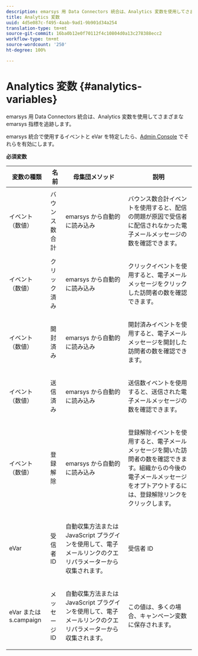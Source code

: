 ```yaml
---
description: emarsys 用 Data Connectors 統合は、Analytics 変数を使用してさまざまな emarsys 指標を追跡します。
title: Analytics 変数
uuid: 4d5e087c-f495-4aab-9ad1-9b901d34a254
translation-type: tm+mt
source-git-commit: 16ba0b12e0f70112f4c10804d0a13c278388ecc2
workflow-type: tm+mt
source-wordcount: '250'
ht-degree: 100%

---
```



# Analytics 変数 {#analytics-variables}

emarsys 用 Data Connectors 統合は、Analytics 変数を使用してさまざまな emarsys 指標を追跡します。

emarsys 統合で使用するイベントと eVar を特定したら、[Admin Console](https://docs.adobe.com/content/help/ja-JP/analytics/admin/admin-tools/c-admin-tools.html) でそれらを有効にします。

**必須変数**

<table id="table_5B8F3A1EB55D4BB48F669FB84C857256"> 
 <thead> 
  <tr> 
   <th colname="col1" class="entry"> 変数の種類 </th> 
   <th colname="col2" class="entry"> 名前 </th> 
   <th colname="col3" class="entry"> 母集団メソッド </th> 
   <th colname="col4" class="entry"> 説明 </th> 
  </tr>
 </thead>
 <tbody> 
  <tr> 
   <td colname="col1"> イベント（数値） </td> 
   <td colname="col2"> バウンス数合計 </td> 
   <td colname="col3"> <p>emarsys から自動的に読み込み </p> </td> 
   <td colname="col4"> <p>バウンス数合計イベントを使用すると、配信の問題が原因で受信者に配信されなかった電子メールメッセージの数を確認できます。 </p> </td> 
  </tr> 
  <tr> 
   <td colname="col1"> イベント（数値） </td> 
   <td colname="col2"> クリック済み </td> 
   <td colname="col3"> <p>emarsys から自動的に読み込み </p> </td> 
   <td colname="col4"> <p>クリックイベントを使用すると、電子メールメッセージをクリックした訪問者の数を確認できます。 </p> </td> 
  </tr> 
  <tr> 
   <td colname="col1"> イベント（数値） </td> 
   <td colname="col2"> 開封済み </td> 
   <td colname="col3"> <p>emarsys から自動的に読み込み </p> </td> 
   <td colname="col4"> <p>開封済みイベントを使用すると、電子メールメッセージを開封した訪問者の数を確認できます。 </p> </td> 
  </tr> 
  <tr> 
   <td colname="col1"> イベント（数値） </td> 
   <td colname="col2"> 送信済み </td> 
   <td colname="col3"> <p>emarsys から自動的に読み込み </p> </td> 
   <td colname="col4"> <p>送信数イベントを使用すると、送信された電子メールメッセージの数を確認できます。 </p> </td> 
  </tr> 
  <tr> 
   <td colname="col1"> イベント（数値） </td> 
   <td colname="col2"> 登録解除 </td> 
   <td colname="col3"> <p>emarsys から自動的に読み込み </p> </td> 
   <td colname="col4"> <p>登録解除イベントを使用すると、電子メールメッセージを開いた訪問者の数を確認できます。組織からの今後の電子メールメッセージをオプトアウトするには、登録解除リンクをクリックします。 </p> </td> 
  </tr> 
  <tr> 
   <td colname="col1"> eVar </td> 
   <td colname="col2"> 受信者 ID </td> 
   <td colname="col3"> <p>自動収集方法または JavaScript プラグインを使用して、電子メールリンクのクエリパラメーターから収集されます。 </p> </td> 
   <td colname="col4"> 受信者 ID </td> 
  </tr> 
  <tr> 
   <td colname="col1"> eVar または s.campaign </td> 
   <td colname="col2"> メッセージ ID </td> 
   <td colname="col3"> <p>自動収集方法または JavaScript プラグインを使用して、電子メールリンクのクエリパラメーターから収集されます。 </p> </td> 
   <td colname="col4"> この値は、多くの場合、キャンペーン変数に保存されます。 </td> 
  </tr> 
 </tbody> 
</table>

